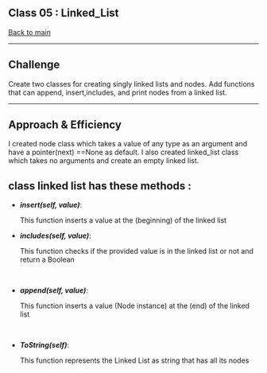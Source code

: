 ## Class 05 : Linked_List

[Back to main](https://github.com/Raghdsmadi/data-structures-and-algorithms) 
******************************************

## Challenge

Create two classes for creating singly linked lists and nodes.
Add functions that can append, insert,includes, and print nodes from a linked list. 

---

## Approach & Efficiency

I created node class which takes a value of any type as an argument and have a pointer(next) ==None as default.
I also created linked_list class which takes no arguments and create an empty linked list. 

## class linked list has these methods :
- ***insert(self, value)***:

    This function inserts a value at the (beginning) of the linked list <br>



- ***includes(self, value)***:

    This function checks if the provided value is in the linked list or not and return a Boolean
<br>


- ***append(self, value)***:

    This function inserts a value (Node instance) at the (end) of the linked list <br>


<br>


- ***ToString(self)***:

   This function represents the Linked List as string that has all its nodes 

